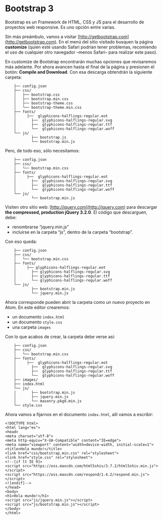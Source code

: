 # Bootstrap 3

Bootstrap es un Framework de HTML, CSS y JS para el desarrollo de proyectos web responsive. Es uno opción entre varias.

Sin más preámbulo, vamos a visitar [http://getbootstrap.com](http://getbootstrap.com). En el menú del sitio visitado busquen la página **customize** (quien esté usando Safari podrían tener problemas, recomiendo el uso de cualquier otro navegador –menos Safari– para realizar este paso). 

En customize de Bootstrap encontrarán muchas opciones que revisaremos más adelante. Por ahora avancen hasta el final de la página y presionen el botón: **Compile and Download**. Con esa descarga obtendrán la siguiente carpeta:

```bootstrap/
	├── config.json
	├── css/
	│   ├── bootstrap.css
	│   ├── bootstrap.min.css
	│   ├── bootstrap-theme.css
	│   └── bootstrap-theme.min.css
	├── fonts/
	│	  ├──  glyphicons-halflings-regular.eot
	│		├──  glyphicons-halflings-regular.svg
	│		├──  glyphicons-halflings-regular.ttf
	│		└──  glyphicons-halflings-regular.woff
	└── js/
			├── bootstrap.js
			└── bootstrap.min.js
```

Pero, de todo eso, sólo necesitamos: 

```bootstrap/
	├── config.json
	├── css/
	│   └── bootstrap.min.css
	├── fonts/
	│	  ├──  glyphicons-halflings-regular.eot
	│		├──  glyphicons-halflings-regular.svg
	│		├──  glyphicons-halflings-regular.ttf
	│		└──  glyphicons-halflings-regular.woff
	└── js/
			└── bootstrap.min.js
```

Visiten otro sitio web: [http://jquery.com](http://jquery.com) para descargar **the compressed, production jQuery 3.2.0**. El código que descarguen, debe:

- renombrarse “jquery.min.js” 
- incluirse en la carpeta “js”, dentro de la carpeta “bootstrap”. 

Con eso queda:

```bootstrap/
	├── config.json
	├── css/
	│   └── bootstrap.min.css
	├── fonts/
	│	  ├── glyphicons-halflings-regular.eot
	│		├── glyphicons-halflings-regular.svg
	│		├── glyphicons-halflings-regular.ttf
	│		└── glyphicons-halflings-regular.woff
	└── js/
			├── bootstrap.min.js
			└── jquery.min.js
```

Ahora corresponde pueden abrir la carpeta como un nuevo proyecto en Atom. En este editor crearemos: 

- un documento `index.html`
- un documento `style.css`
- una carpeta `images`

Con lo que acabos de crear, la carpeta debe verse así:

```nombre_propio/
	├── config.json
	├── css/
	│   └── bootstrap.min.css
	├── fonts/
	│	  ├──  glyphicons-halflings-regular.eot
	│		├──  glyphicons-halflings-regular.svg
	│		├──  glyphicons-halflings-regular.ttf
	│		└──  glyphicons-halflings-regular.woff
	├── images/
	├── index.html
	└── js/
	│		├── bootstrap.min.js
	│		├── jquery.min.js
	│		└── masonry.pkgd.min.js
	└── style.css
```

Ahora vamos a fijarnos en el documento `index.html`, allí vamos a escribir: 

	<!DOCTYPE html>
	<html lang="es">
	<head>
	<meta charset="utf-8">
	<meta http-equiv="X-UA-Compatible" content="IE=edge">
	<meta name="viewport" content="width=device-width, initial-scale=1">
	<title>Hola mundo!</title>
	<link href="css/bootstrap.min.css" rel="stylesheet">
	<link href="style.css" rel="stylesheet">
	<!--[if lt IE 9]>
	<script src="https://oss.maxcdn.com/html5shiv/3.7.2/html5shiv.min.js"></script>
	<script src="https://oss.maxcdn.com/respond/1.4.2/respond.min.js"></script>
	<![endif]-->
	</head>
	<body>
	<h1>Hola mundo!</h1>
	<script src="js/jquery.min.js"></script>
	<script src="js/bootstrap.min.js"></script>
	</body>
	</html>

